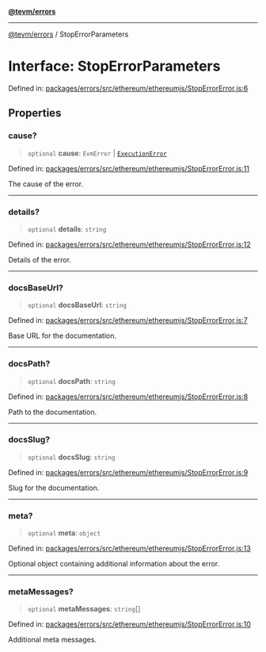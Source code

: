[**@tevm/errors**](../README.md)

***

[@tevm/errors](../globals.md) / StopErrorParameters

# Interface: StopErrorParameters

Defined in: [packages/errors/src/ethereum/ethereumjs/StopErrorError.js:6](https://github.com/evmts/tevm-monorepo/blob/main/packages/errors/src/ethereum/ethereumjs/StopErrorError.js#L6)

## Properties

### cause?

> `optional` **cause**: `EvmError` \| [`ExecutionError`](../classes/ExecutionError.md)

Defined in: [packages/errors/src/ethereum/ethereumjs/StopErrorError.js:11](https://github.com/evmts/tevm-monorepo/blob/main/packages/errors/src/ethereum/ethereumjs/StopErrorError.js#L11)

The cause of the error.

***

### details?

> `optional` **details**: `string`

Defined in: [packages/errors/src/ethereum/ethereumjs/StopErrorError.js:12](https://github.com/evmts/tevm-monorepo/blob/main/packages/errors/src/ethereum/ethereumjs/StopErrorError.js#L12)

Details of the error.

***

### docsBaseUrl?

> `optional` **docsBaseUrl**: `string`

Defined in: [packages/errors/src/ethereum/ethereumjs/StopErrorError.js:7](https://github.com/evmts/tevm-monorepo/blob/main/packages/errors/src/ethereum/ethereumjs/StopErrorError.js#L7)

Base URL for the documentation.

***

### docsPath?

> `optional` **docsPath**: `string`

Defined in: [packages/errors/src/ethereum/ethereumjs/StopErrorError.js:8](https://github.com/evmts/tevm-monorepo/blob/main/packages/errors/src/ethereum/ethereumjs/StopErrorError.js#L8)

Path to the documentation.

***

### docsSlug?

> `optional` **docsSlug**: `string`

Defined in: [packages/errors/src/ethereum/ethereumjs/StopErrorError.js:9](https://github.com/evmts/tevm-monorepo/blob/main/packages/errors/src/ethereum/ethereumjs/StopErrorError.js#L9)

Slug for the documentation.

***

### meta?

> `optional` **meta**: `object`

Defined in: [packages/errors/src/ethereum/ethereumjs/StopErrorError.js:13](https://github.com/evmts/tevm-monorepo/blob/main/packages/errors/src/ethereum/ethereumjs/StopErrorError.js#L13)

Optional object containing additional information about the error.

***

### metaMessages?

> `optional` **metaMessages**: `string`[]

Defined in: [packages/errors/src/ethereum/ethereumjs/StopErrorError.js:10](https://github.com/evmts/tevm-monorepo/blob/main/packages/errors/src/ethereum/ethereumjs/StopErrorError.js#L10)

Additional meta messages.
